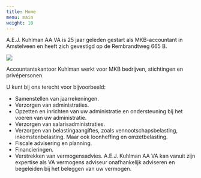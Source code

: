 ```yaml
---
title: Home
menu: main
weight: 10
---
```

A.E.J. Kuhlman AA VA is 25 jaar geleden gestart als MKB-accountant in Amstelveen en heeft zich gevestigd op de Rembrandtweg 665 B.

![](images/uploads/rkuhlman-296x300.jpg)

Accountantskantoor Kuhlman werkt voor MKB bedrijven, stichtingen en privépersonen.

U kunt bij ons terecht voor bijvoorbeeld:

* Samenstellen van jaarrekeningen.
* Verzorgen van administraties.
* Opzetten en inrichten van uw administratie en ondersteuning bij het voeren van uw administratie.
* Verzorgen van salarisadministraties.
* Verzorgen van belastingaangiftes, zoals vennootschapsbelasting, inkomstenbelasting. Maar ook loonheffing en omzetbelasting.
* Fiscale advisering en planning.
* Financieringen.
* Verstrekken van vermogensadvies. A.E.J. Kuhlman AA VA kan vanuit zijn expertise als VA vermogens adviseur onafhankelijk adviseren en begeleiden bij het beleggen van uw vermogen.